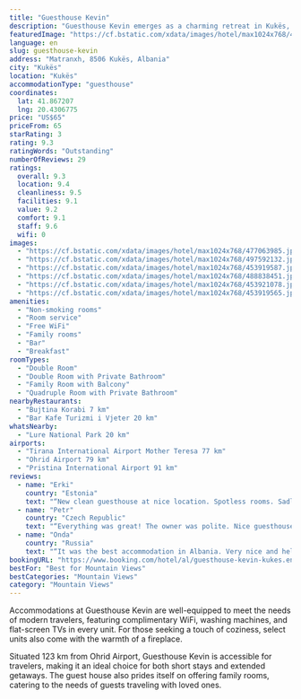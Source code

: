 ```yaml
---
title: "Guesthouse Kevin"
description: "Guesthouse Kevin emerges as a charming retreat in Kukës, boasting a fresh renovation that promises a comfortable and memorable stay."
featuredImage: "https://cf.bstatic.com/xdata/images/hotel/max1024x768/477063985.jpg?k=aa3b6c0814ffd89a28b7ae00f113e7842db7256aec21219f92bcef8f50c38902&o=&hp=1"
language: en
slug: guesthouse-kevin
address: "Matranxh, 8506 Kukës, Albania"
city: "Kukës"
location: "Kukës"
accommodationType: "guesthouse"
coordinates:
  lat: 41.867207
  lng: 20.4306775
price: "US$65"
priceFrom: 65
starRating: 3
rating: 9.3
ratingWords: "Outstanding"
numberOfReviews: 29
ratings:
  overall: 9.3
  location: 9.4
  cleanliness: 9.5
  facilities: 9.1
  value: 9.2
  comfort: 9.1
  staff: 9.6
  wifi: 0
images:
  - "https://cf.bstatic.com/xdata/images/hotel/max1024x768/477063985.jpg?k=aa3b6c0814ffd89a28b7ae00f113e7842db7256aec21219f92bcef8f50c38902&o=&hp=1"
  - "https://cf.bstatic.com/xdata/images/hotel/max1024x768/497592132.jpg?k=6e32578af4127465bd133244eb9fbdc46966586042105dc9ef612d16fa9b7c95&o=&hp=1"
  - "https://cf.bstatic.com/xdata/images/hotel/max1024x768/453919587.jpg?k=502e17a812ada867e5e8e4d05df2f6b745d38b41d90f592e135e5037bc376903&o=&hp=1"
  - "https://cf.bstatic.com/xdata/images/hotel/max1024x768/488838451.jpg?k=8ca5a620fc3a77cce763229c96c049cea0bb4d04520c2589f795ed19f7f61ff0&o=&hp=1"
  - "https://cf.bstatic.com/xdata/images/hotel/max1024x768/453921078.jpg?k=a3c6ffb457da6813f3ccab4033aacb44d7178b14e8f30d5f681de83cb136ef3c&o=&hp=1"
  - "https://cf.bstatic.com/xdata/images/hotel/max1024x768/453919565.jpg?k=48e122a3a18a98150978f2c68b1cd31e6b91068c3fe0d8de8e8eb0e36defe218&o=&hp=1"
amenities:
  - "Non-smoking rooms"
  - "Room service"
  - "Free WiFi"
  - "Family rooms"
  - "Bar"
  - "Breakfast"
roomTypes:
  - "Double Room"
  - "Double Room with Private Bathroom"
  - "Family Room with Balcony"
  - "Quadruple Room with Private Bathroom"
nearbyRestaurants:
  - "Bujtina Korabi 7 km"
  - "Bar Kafe Turizmi i Vjeter 20 km"
whatsNearby:
  - "Lure National Park 20 km"
airports:
  - "Tirana International Airport Mother Teresa 77 km"
  - "Ohrid Airport 79 km"
  - "Pristina International Airport 91 km"
reviews:
  - name: "Erki"
    country: "Estonia"
    text: "“New clean guesthouse at nice location. Spotless rooms. Sadly I couldn't taste breakfast nor have a dinner at their zgara by the main road due to health reasons. The village is far from any town so sky is full of stars at night.”"
  - name: "Petr"
    country: "Czech Republic"
    text: "“Everything was great! The owner was polite. Nice guesthouse and restaurant. Near to starting point of Mount Korab. I must recommend!”"
  - name: "Onda"
    country: "Russia"
    text: "“It was the best accommodation in Albania. Very nice and helpfull houselord. Traditional, delicious kitchen, bio food from his own garden. We love it. The best recommendation <3”"
bookingURL: "https://www.booking.com/hotel/al/guesthouse-kevin-kukes.en-gb.html?aid=8035640"
bestFor: "Best for Mountain Views"
bestCategories: "Mountain Views"
category: "Mountain Views"
---
```


Accommodations at Guesthouse Kevin are well-equipped to meet the needs of modern travelers, featuring complimentary WiFi, washing machines, and flat-screen TVs in every unit. For those seeking a touch of coziness, select units also come with the warmth of a fireplace.

Situated 123 km from Ohrid Airport, Guesthouse Kevin is accessible for travelers, making it an ideal choice for both short stays and extended getaways. The guest house also prides itself on offering family rooms, catering to the needs of guests traveling with loved ones.